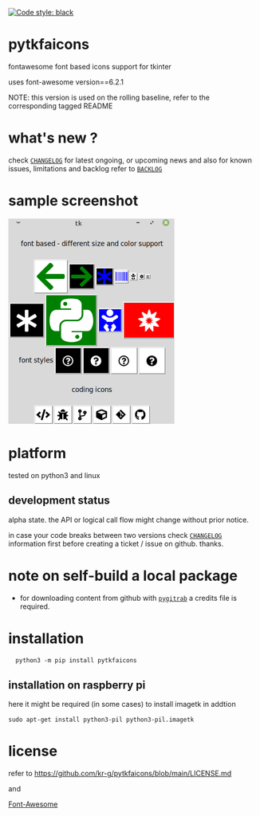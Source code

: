 [![Code style: black](https://img.shields.io/badge/code%20style-black-000000.svg)](https://github.com/psf/black)

# pytkfaicons 

fontawesome font based icons support for tkinter

uses font-awesome version==6.2.1

NOTE: this version is used on the rolling baseline, refer to the corresponding tagged README


# what's new ?

check
[`CHANGELOG`](https://github.com/kr-g/pytkfaicons/blob/main/CHANGELOG.md)
for latest ongoing, or upcoming news
and also
for known issues, limitations and backlog refer to 
[`BACKLOG`](https://github.com/kr-g/pytkfaicons/blob/main/BACKLOG.md)

# sample screenshot

<img src="screenshot.png" />

# platform

tested on python3 and linux


## development status

alpha state.
the API or logical call flow might change without prior notice.

in case your code breaks between two versions check
[`CHANGELOG`](https://github.com/kr-g/pytkfaicons/blob/main/CHANGELOG.md)
information first before creating a ticket / issue on github. thanks.


# note on self-build a local package 

- for downloading content from github with 
[`pygitrab`](https://github.com/kr-g/pygitgrab) 
a credits file is required.


# installation
    
      python3 -m pip install pytkfaicons


## installation on raspberry pi

here it might be required (in some cases) to install imagetk in addtion

    sudo apt-get install python3-pil python3-pil.imagetk


# license

refer to https://github.com/kr-g/pytkfaicons/blob/main/LICENSE.md

and

[Font-Awesome](https://github.com/FortAwesome/Font-Awesome/tree/master)



